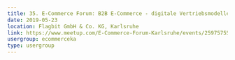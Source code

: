 ```yaml
---
title: 35. E-Commerce Forum: B2B E-Commerce - digitale Vertriebsmodelle aus der Praxis
date: 2019-05-23
location: Flagbit GmbH & Co. KG, Karlsruhe
link: https://www.meetup.com/E-Commerce-Forum-Karlsruhe/events/259757557/
usergroup: ecommerceka
type: usergroup
---
```

